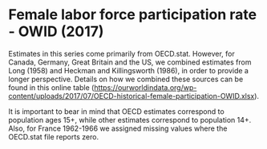 # Female labor force participation rate - OWID (2017)

Estimates in this series come primarily from OECD.stat. However, for Canada, Germany, Great Britain and the US, we combined estimates from Long (1958) and Heckman and Killingsworth (1986), in order to provide a longer perspective. Details on how we combined these sources can be found in this online table (https://ourworldindata.org/wp-content/uploads/2017/07/OECD-historical-female-participation-OWID.xlsx).

It is important to bear in mind that OECD estimates correspond to population ages 15+, while other estimates correspond to population 14+. Also, for France 1962-1966 we assigned missing values where the OECD.stat file reports zero.